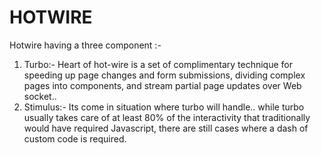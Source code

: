 # HOTWIRE
Hotwire having a three component :-
1) Turbo:- Heart of hot-wire is a set of complimentary technique for speeding up page changes and form submissions, dividing complex pages into components, and stream partial page updates over Web socket..
2) Stimulus:- Its come in situation where turbo will handle.. while turbo usually takes care of at least 80% of the interactivity that traditionally would have required Javascript, there are still cases where a dash of custom code is required.
